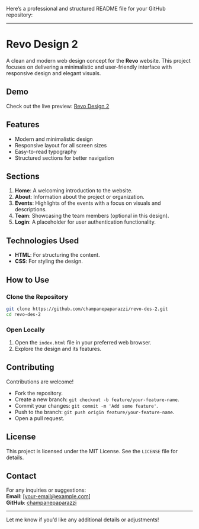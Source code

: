 Here’s a professional and structured README file for your GitHub repository:  

---

# Revo Design 2  

A clean and modern web design concept for the **Revo** website. This project focuses on delivering a minimalistic and user-friendly interface with responsive design and elegant visuals.  

## Demo  
Check out the live preview: [Revo Design 2](https://champanepaparazzi.github.io/revo-des-2/)  

## Features  
- Modern and minimalistic design  
- Responsive layout for all screen sizes  
- Easy-to-read typography  
- Structured sections for better navigation  

## Sections  
1. **Home**: A welcoming introduction to the website.  
2. **About**: Information about the project or organization.  
3. **Events**: Highlights of the events with a focus on visuals and descriptions.  
4. **Team**: Showcasing the team members (optional in this design).  
5. **Login**: A placeholder for user authentication functionality.  

## Technologies Used  
- **HTML**: For structuring the content.  
- **CSS**: For styling the design.  

## How to Use  
### Clone the Repository  
```bash  
git clone https://github.com/champanepaparazzi/revo-des-2.git  
cd revo-des-2  
```  

### Open Locally  
1. Open the `index.html` file in your preferred web browser.  
2. Explore the design and its features.  

## Contributing  
Contributions are welcome!  
- Fork the repository.  
- Create a new branch: `git checkout -b feature/your-feature-name`.  
- Commit your changes: `git commit -m 'Add some feature'`.  
- Push to the branch: `git push origin feature/your-feature-name`.  
- Open a pull request.  

## License  
This project is licensed under the MIT License. See the `LICENSE` file for details.  

## Contact  
For any inquiries or suggestions:  
**Email**: [your-email@example.com]  
**GitHub**: [champanepaparazzi](https://github.com/champanepaparazzi)  

---

Let me know if you’d like any additional details or adjustments!
